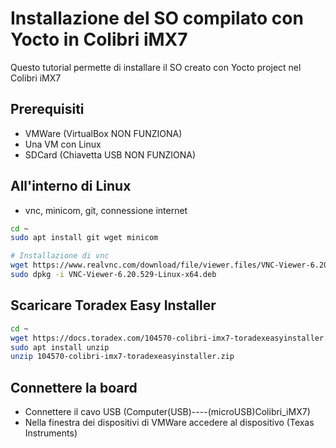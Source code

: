 # Installazione del SO compilato con Yocto in Colibri iMX7
Questo tutorial permette di installare il SO creato con Yocto project nel Colibri iMX7

## Prerequisiti
- VMWare (VirtualBox NON FUNZIONA)
- Una VM con Linux
- SDCard (Chiavetta USB NON FUNZIONA)
## All'interno di Linux
- vnc, minicom, git, connessione internet
```bash
cd ~
sudo apt install git wget minicom 

# Installazione di vnc
wget https://www.realvnc.com/download/file/viewer.files/VNC-Viewer-6.20.529-Linux-x64.deb
sudo dpkg -i VNC-Viewer-6.20.529-Linux-x64.deb
```

## Scaricare Toradex Easy Installer
```bash
cd ~
wget https://docs.toradex.com/104570-colibri-imx7-toradexeasyinstaller.zip
sudo apt install unzip 
unzip 104570-colibri-imx7-toradexeasyinstaller.zip
```

## Connettere la board
- Connettere il cavo USB  (Computer(USB)----(microUSB)Colibri_iMX7)
- Nella finestra dei dispositivi di VMWare accedere al dispositivo (Texas Instruments)
